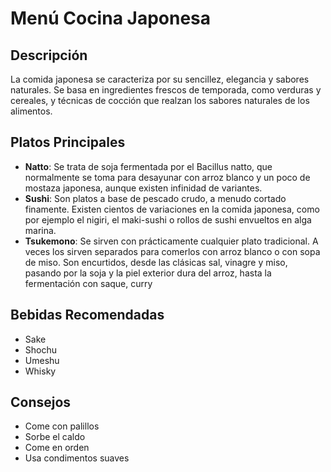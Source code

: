 # Menú Cocina Japonesa

## Descripción
La comida japonesa se caracteriza por su sencillez, elegancia y sabores naturales. Se basa en ingredientes frescos de temporada, como verduras y cereales, y técnicas de cocción que realzan los sabores naturales de los alimentos. 

## Platos Principales
- **Natto**: Se trata de soja fermentada por el Bacillus natto, que normalmente se toma para desayunar con arroz blanco y un poco de mostaza japonesa, aunque existen infinidad de variantes.
- **Sushi**: Son platos a base de pescado crudo, a menudo cortado finamente. Existen cientos de variaciones en la comida japonesa, como por ejemplo el nigiri, el maki-sushi o rollos de sushi envueltos en alga marina.
- **Tsukemono**: Se sirven con prácticamente cualquier plato tradicional. A veces los sirven separados para comerlos con arroz blanco o con sopa de miso. Son encurtidos, desde las clásicas sal, vinagre y miso, pasando por la soja y la piel exterior dura del arroz, hasta la fermentación con saque, curry

## Bebidas Recomendadas
- Sake
- Shochu
- Umeshu
- Whisky

## Consejos
- Come con palillos
- Sorbe el caldo
- Come en orden
- Usa condimentos suaves